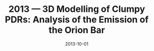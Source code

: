 ---
title: "2013 &mdash; 3D Modelling of Clumpy PDRs: Analysis of the Emission of the Orion Bar"
collection: publications
refereed: 'no'
date: "2013-10-01"
venue: "New Trends in Radio Astronomy in the ALMA Era: The 30th Anniversary of Nobeyama Radio Observatory. Proceedings of a Symposium held in Hakone"
paperurl: 
link: "https://ui.adsabs.harvard.edu/abs/2013ASPC..476..311A"
citation: "Andree, S.; Röllig, M.; Ossenkopf, V., New Trends in Radio Astronomy in the ALMA Era: The 30th Anniversary of Nobeyama Radio Observatory. Proceedings of a Symposium held in Hakone, Japan 3-8 December 2012. ASP Conference Series, Vol. 476. San Francisco: Astronomical Society of the Pacific, 2013., p.311"
---